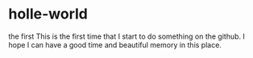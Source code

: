 # holle-world
the first
This is the first time that I start to do something on the github. I hope I can have a good time and beautiful memory in this place.
